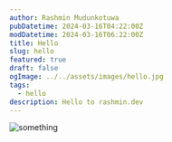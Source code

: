 ```yaml
---
author: Rashmin Mudunkotuwa
pubDatetime: 2024-03-16T04:22:00Z
modDatetime: 2024-03-16T06:22:00Z
title: Hello
slug: hello
featured: true
draft: false
ogImage: ../../assets/images/hello.jpg
tags:
  - hello
description: Hello to rashmin.dev
---
```


![something](@assets/images/hello.jpg)
